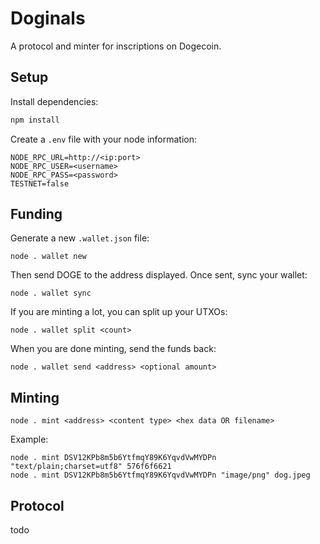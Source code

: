 # Doginals

A protocol and minter for inscriptions on Dogecoin. 

## Setup

Install dependencies:

```sh
npm install
```

Create a `.env` file with your node information:

```
NODE_RPC_URL=http://<ip:port>
NODE_RPC_USER=<username>
NODE_RPC_PASS=<password>
TESTNET=false
```

## Funding

Generate a new `.wallet.json` file:

```
node . wallet new
```

Then send DOGE to the address displayed. Once sent, sync your wallet:

```
node . wallet sync
```

If you are minting a lot, you can split up your UTXOs:

```
node . wallet split <count>
```

When you are done minting, send the funds back:

```
node . wallet send <address> <optional amount>
```

## Minting

```
node . mint <address> <content type> <hex data OR filename>
```

Example:

```
node . mint DSV12KPb8m5b6YtfmqY89K6YqvdVwMYDPn "text/plain;charset=utf8" 576f6f6621 
node . mint DSV12KPb8m5b6YtfmqY89K6YqvdVwMYDPn "image/png" dog.jpeg
```

## Protocol

todo
